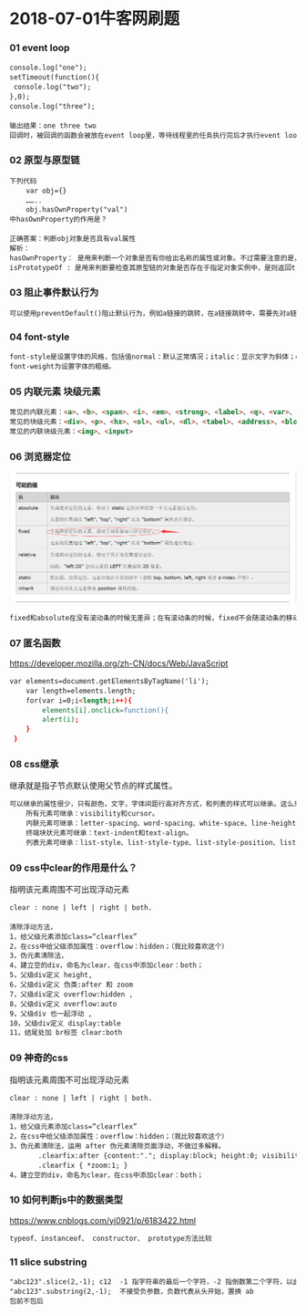 # 2018-07-01牛客网刷题

### 01 event loop
```html
console.log("one");
setTimeout(function(){
 console.log("two");
},0);
console.log("three");

输出结果：one three two 
回调时，被回调的函数会被放在event loop里，等待线程里的任务执行完后才执行event loop里的代码。 因此，上述代码会先把线程里的执行完后，再执行event loop里的setTimeout函数.
```

### 02 原型与原型链
```html
下列代码
    var obj={}
    ……..
    obj.hasOwnProperty("val")
中hasOwnProperty的作用是？

正确答案：判断obj对象是否具有val属性
解析：
hasOwnProperty： 是用来判断一个对象是否有你给出名称的属性或对象。不过需要注意的是，此方法无法检查该对象的原型链中是否具有该属性，该属性必须是对象本身的一个成员。
isPrototypeOf : 是用来判断要检查其原型链的对象是否存在于指定对象实例中，是则返回true，否则返回false。
```

### 03 阻止事件默认行为
```html
可以使用preventDefault()阻止默认行为，例如a链接的跳转，在a链接跳转中，需要先对a链接绑定点击事件，然后在a链接的事件对象中调用该方法即可
```

### 04 font-style
```html
font-style是设置字体的风格，包括值normal：默认正常情况；italic：显示文字为斜体；oblique：显示文字为斜体；inherit：从父亲那继承一个样式字体；
font-weight为设置字体的粗细。
```
 
### 05 内联元素 块级元素
```html
常见的内联元素：<a>、<b>、<span>、<i>、<em>、<strong>、<label>、<q>、<var>、<cite>、<code>
常见的块级元素：<div>、<p>、<hx>、<ol>、<ul>、<dl>、<tabel>、<address>、<blockquote>、<form>
常见的内联块级元素：<img>、<input>
```

### 06 浏览器定位
![图片](https://github.com/ifunplus/ifunplus/blob/master/image/fixed.png)
```html
fixed和absolute在没有滚动条的时候无差异；在有滚动条的时候，fixed不会随滚动条的移动而移动，而absolute则会随之移动
```

### 07 匿名函数
https://developer.mozilla.org/zh-CN/docs/Web/JavaScript
```html
var elements=document.getElementsByTagName('li');
    var length=elements.length;
    for(var i=0;i<length;i++){
        elements[i].onclick=function(){
        alert(i);
    }
 }
```

### 08 css继承
继承就是指子节点默认使用父节点的样式属性。
```html
可以继承的属性很少，只有颜色，文字，字体间距行高对齐方式，和列表的样式可以继承。这么来记很轻松的呀！不要被下边的吓到了哦~
    所有元素可继承：visibility和cursor。
    内联元素可继承：letter-spacing、word-spacing、white-space、line-height、color、font、font-family、font-size、font-style、font-variant、     font-weight、text-decoration、text-transform、direction。
    终端块状元素可继承：text-indent和text-align。
    列表元素可继承：list-style、list-style-type、list-style-position、list-style-image。
```

### 09 css中clear的作用是什么？
指明该元素周围不可出现浮动元素
```html
clear : none | left | right | both.

清除浮动方法，
1，给父级元素添加class=“clearflex”
2，在css中给父级添加属性：overflow：hidden；（我比较喜欢这个）
3，伪元素清除法，
4，建立空的div，命名为clear，在css中添加clear：both；
5，父级div定义 height, 
6，父级div定义 伪类:after 和 zoom
7，父级div定义 overflow:hidden ,
8，父级div定义 overflow:auto 
9，父级div 也一起浮动 ,
10，父级div定义 display:table
11，结尾处加 br标签 clear:both 
```

### 09 神奇的css
指明该元素周围不可出现浮动元素
```html
clear : none | left | right | both.

清除浮动方法，
1，给父级元素添加class=“clearflex”
2，在css中给父级添加属性：overflow：hidden；（我比较喜欢这个）
3，伪元素清除法，运用 after 伪元素清除页面浮动，不做过多解释。
       .clearfix:after {content:"."; display:block; height:0; visibility:hidden; clear:both; }
       .clearfix { *zoom:1; }
4，建立空的div，命名为clear，在css中添加clear：both；
```

### 10 如何判断js中的数据类型
https://www.cnblogs.com/yi0921/p/6183422.html
```html
typeof、instanceof、 constructor、 prototype方法比较
```

### 11 slice substring

```html
"abc123".slice(2,-1); c12  -1 指字符串的最后一个字符，-2 指倒数第二个字符，以此类推。
"abc123".substring(2,-1);  不接受负参数，负数代表从头开始，置换 ab
包前不包后
```
